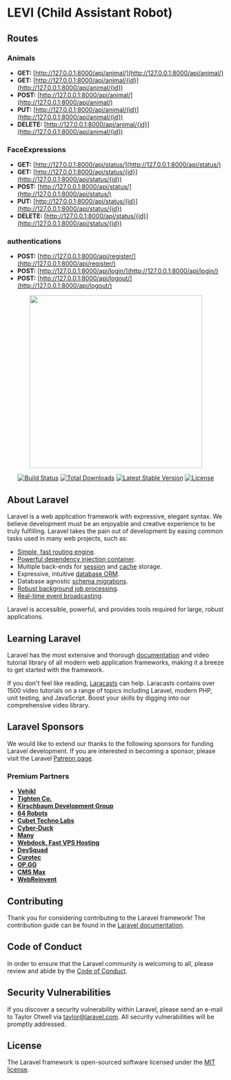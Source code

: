 # LEVI (Child Assistant Robot)

## Routes
### Animals

-   **GET:** [http://127.0.0.1:8000/api/animal/](http://127.0.0.1:8000/api/animal/)
-   **GET:** [http://127.0.0.1:8000/api/animal/{id}](http://127.0.0.1:8000/api/animal/{id})
-   **POST:** [http://127.0.0.1:8000/api/animal/](http://127.0.0.1:8000/api/animal/)
-   **PUT:** [http://127.0.0.1:8000/api/animal/{id}](http://127.0.0.1:8000/api/animal/{id})
-   **DELETE:** [http://127.0.0.1:8000/api/animal/{id}](http://127.0.0.1:8000/api/animal/{id})
### FaceExpressions

-   **GET:** [http://127.0.0.1:8000/api/status/](http://127.0.0.1:8000/api/status/)
-   **GET:** [http://127.0.0.1:8000/api/status/{id}](http://127.0.0.1:8000/api/status/{id})
-   **POST:** [http://127.0.0.1:8000/api/status/](http://127.0.0.1:8000/api/status/)
-   **PUT:** [http://127.0.0.1:8000/api/status/{id}](http://127.0.0.1:8000/api/status/{id})
-   **DELETE:** [http://127.0.0.1:8000/api/status/{id}](http://127.0.0.1:8000/api/status/{id})
### authentications
-   **POST:** [http://127.0.0.1:8000/api/register/](http://127.0.0.1:8000/api/register/)
-   **POST:** [http://127.0.0.1:8000/api/login/](http://127.0.0.1:8000/api/login/)
-   **POST:** [http://127.0.0.1:8000/api/logout/](http://127.0.0.1:8000/api/logout/)



<p align="center"><a href="https://laravel.com" target="_blank"><img src="https://raw.githubusercontent.com/laravel/art/master/logo-lockup/5%20SVG/2%20CMYK/1%20Full%20Color/laravel-logolockup-cmyk-red.svg" width="400"></a></p>

<p align="center">
<a href="https://travis-ci.org/laravel/framework"><img src="https://travis-ci.org/laravel/framework.svg" alt="Build Status"></a>
<a href="https://packagist.org/packages/laravel/framework"><img src="https://img.shields.io/packagist/dt/laravel/framework" alt="Total Downloads"></a>
<a href="https://packagist.org/packages/laravel/framework"><img src="https://img.shields.io/packagist/v/laravel/framework" alt="Latest Stable Version"></a>
<a href="https://packagist.org/packages/laravel/framework"><img src="https://img.shields.io/packagist/l/laravel/framework" alt="License"></a>
</p>

## About Laravel

Laravel is a web application framework with expressive, elegant syntax. We believe development must be an enjoyable and creative experience to be truly fulfilling. Laravel takes the pain out of development by easing common tasks used in many web projects, such as:

- [Simple, fast routing engine](https://laravel.com/docs/routing).
- [Powerful dependency injection container](https://laravel.com/docs/container).
- Multiple back-ends for [session](https://laravel.com/docs/session) and [cache](https://laravel.com/docs/cache) storage.
- Expressive, intuitive [database ORM](https://laravel.com/docs/eloquent).
- Database agnostic [schema migrations](https://laravel.com/docs/migrations).
- [Robust background job processing](https://laravel.com/docs/queues).
- [Real-time event broadcasting](https://laravel.com/docs/broadcasting).

Laravel is accessible, powerful, and provides tools required for large, robust applications.

## Learning Laravel

Laravel has the most extensive and thorough [documentation](https://laravel.com/docs) and video tutorial library of all modern web application frameworks, making it a breeze to get started with the framework.

If you don't feel like reading, [Laracasts](https://laracasts.com) can help. Laracasts contains over 1500 video tutorials on a range of topics including Laravel, modern PHP, unit testing, and JavaScript. Boost your skills by digging into our comprehensive video library.

## Laravel Sponsors

We would like to extend our thanks to the following sponsors for funding Laravel development. If you are interested in becoming a sponsor, please visit the Laravel [Patreon page](https://patreon.com/taylorotwell).

### Premium Partners

- **[Vehikl](https://vehikl.com/)**
- **[Tighten Co.](https://tighten.co)**
- **[Kirschbaum Development Group](https://kirschbaumdevelopment.com)**
- **[64 Robots](https://64robots.com)**
- **[Cubet Techno Labs](https://cubettech.com)**
- **[Cyber-Duck](https://cyber-duck.co.uk)**
- **[Many](https://www.many.co.uk)**
- **[Webdock, Fast VPS Hosting](https://www.webdock.io/en)**
- **[DevSquad](https://devsquad.com)**
- **[Curotec](https://www.curotec.com/services/technologies/laravel/)**
- **[OP.GG](https://op.gg)**
- **[CMS Max](https://www.cmsmax.com/)**
- **[WebReinvent](https://webreinvent.com/?utm_source=laravel&utm_medium=github&utm_campaign=patreon-sponsors)**

## Contributing

Thank you for considering contributing to the Laravel framework! The contribution guide can be found in the [Laravel documentation](https://laravel.com/docs/contributions).

## Code of Conduct

In order to ensure that the Laravel community is welcoming to all, please review and abide by the [Code of Conduct](https://laravel.com/docs/contributions#code-of-conduct).

## Security Vulnerabilities

If you discover a security vulnerability within Laravel, please send an e-mail to Taylor Otwell via [taylor@laravel.com](mailto:taylor@laravel.com). All security vulnerabilities will be promptly addressed.

## License

The Laravel framework is open-sourced software licensed under the [MIT license](https://opensource.org/licenses/MIT).
